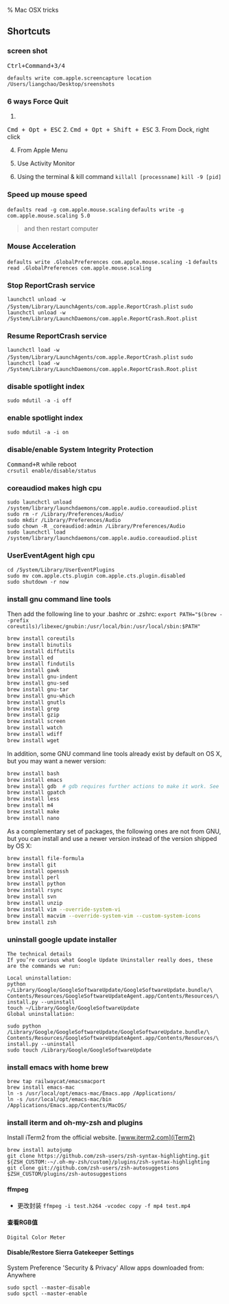 % Mac OSX tricks

<link id="linkstyle" rel='stylesheet' href='css/markdown.css'/>

## Shortcuts ##

### screen shot ###

<kbd>Ctrl+Command+3/4</kbd>

`defaults write com.apple.screencapture location /Users/liangchao/Desktop/sreenshots`

### 6 ways Force Quit ###

1. 
<kbd>Cmd + Opt + ESC</kbd>
2. 
<kbd>Cmd + Opt + Shift + ESC</kbd>
3. From Dock, right click

4. From Apple Menu

5. Use Activity Monitor

6. Using the terminal & kill command
`killall [processname]`
`kill -9 [pid]`

### Speed up mouse speed ###

`defaults read -g com.apple.mouse.scaling`
`defaults write -g com.apple.mouse.scaling 5.0`
> and then restart computer

### Mouse Acceleration ###

`defaults write .GlobalPreferences com.apple.mouse.scaling -1`
`defaults read .GlobalPreferences com.apple.mouse.scaling`

### Stop ReportCrash service ###

`launchctl unload -w /System/Library/LaunchAgents/com.apple.ReportCrash.plist`
`sudo launchctl unload -w /System/Library/LaunchDaemons/com.apple.ReportCrash.Root.plist`

### Resume ReportCrash service ###

`launchctl load -w /System/Library/LaunchAgents/com.apple.ReportCrash.plist`
`sudo launchctl load -w /System/Library/LaunchDaemons/com.apple.ReportCrash.Root.plist`

### disable spotlight index ###

`sudo mdutil -a -i off`

### enable spotlight index ###

`sudo mdutil -a -i on`

### disable/enable System Integrity Protection ###

<kbd>Command+R</kbd> while reboot  
`crsutil enable/disable/status`

### coreaudiod makes high cpu ###

``` shell
sudo launchctl unload /system/library/launchdaemons/com.apple.audio.coreaudiod.plist
sudo rm -r /Library/Preferences/Audio/
sudo mkdir /Library/Preferences/Audio
sudo chown -R _coreaudiod:admin /Library/Preferences/Audio
sudo launchctl load /system/library/launchdaemons/com.apple.audio.coreaudiod.plist
```

### UserEventAgent high cpu ###

``` shell
cd /System/Library/UserEventPlugins 
sudo mv com.apple.cts.plugin com.apple.cts.plugin.disabled 
sudo shutdown -r now
```

### install gnu command line tools ###

Then add the following line to your .bashrc or .zshrc:
`export PATH="$(brew --prefix coreutils)/libexec/gnubin:/usr/local/bin:/usr/local/sbin:$PATH"`

``` bash
brew install coreutils
brew install binutils
brew install diffutils
brew install ed
brew install findutils
brew install gawk
brew install gnu-indent
brew install gnu-sed
brew install gnu-tar
brew install gnu-which
brew install gnutls
brew install grep
brew install gzip
brew install screen
brew install watch
brew install wdiff
brew install wget
```

In addition, some GNU command line tools already exist by default on OS X, but you may want a newer version:

``` bash
brew install bash
brew install emacs
brew install gdb  # gdb requires further actions to make it work. See `brew info gdb`.
brew install gpatch
brew install less
brew install m4
brew install make
brew install nano
```

As a complementary set of packages, the following ones are not from GNU, but you can install and use a newer version instead of the version shipped by OS X:

``` bash
brew install file-formula
brew install git
brew install openssh
brew install perl
brew install python
brew install rsync
brew install svn
brew install unzip
brew install vim --override-system-vi
brew install macvim --override-system-vim --custom-system-icons
brew install zsh
```

### uninstall google update installer ###

```
The technical details
If you’re curious what Google Update Uninstaller really does, these are the commands we run:

Local uninstallation:
python ~/Library/Google/GoogleSoftwareUpdate/GoogleSoftwareUpdate.bundle/\
Contents/Resources/GoogleSoftwareUpdateAgent.app/Contents/Resources/\
install.py --uninstall
touch ~/Library/Google/GoogleSoftwareUpdate
Global uninstallation:

sudo python /Library/Google/GoogleSoftwareUpdate/GoogleSoftwareUpdate.bundle/\
Contents/Resources/GoogleSoftwareUpdateAgent.app/Contents/Resources/\
install.py --uninstall
sudo touch /Library/Google/GoogleSoftwareUpdate
```

### install emacs with home brew ###
```
brew tap railwaycat/emacsmacport
brew install emacs-mac
ln -s /usr/local/opt/emacs-mac/Emacs.app /Applications/
ln -s /usr/local/opt/emacs-mac/bin /Applications/Emacs.app/Contents/MacOS/
```

### install iterm and oh-my-zsh and plugins ###

Install iTerm2 from the official website. [www.iterm2.com](iTerm2)

```
brew install autojump
git clone https://github.com/zsh-users/zsh-syntax-highlighting.git ${ZSH_CUSTOM:-~/.oh-my-zsh/custom}/plugins/zsh-syntax-highlighting
git clone git://github.com/zsh-users/zsh-autosuggestions $ZSH_CUSTOM/plugins/zsh-autosuggestions
```
#### ffmpeg ####
* 更改封装
`ffmpeg -i test.h264 -vcodec copy -f mp4 test.mp4`

#### 查看RGB值 ####
`Digital Color Meter`

#### Disable/Restore Sierra Gatekeeper Settings  ####
System Preference 'Security & Privacy' Allow apps downloaded from: Anywhere

``` shell
sudo spctl --master-disable
sudo spctl --master-enable
```
